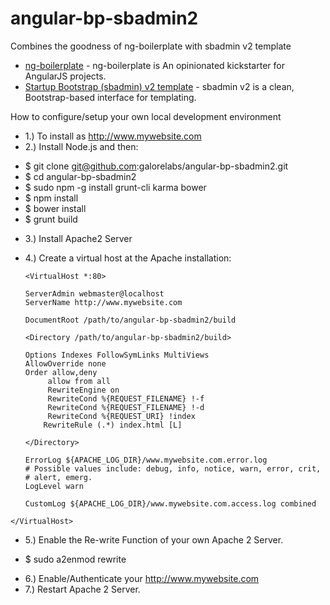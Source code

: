angular-bp-sbadmin2
===================
Combines the goodness of ng-boilerplate with sbadmin v2 template

* [ng-boilerplate](https://github.com/ngbp/ngbp) - ng-boilerplate is An opinionated kickstarter for AngularJS projects.
* [Startup Bootstrap (sbadmin) v2 template](http://startbootstrap.com/sb-admin-v2) - sbadmin v2 is a clean, Bootstrap-based interface for templating.

How to configure/setup your own local development environment
* 1.) To install as http://www.mywebsite.com
* 2.) Install Node.js and then:
 - $ git clone git@github.com:galorelabs/angular-bp-sbadmin2.git
 - $ cd angular-bp-sbadmin2
 - $ sudo npm -g install grunt-cli karma bower
 - $ npm install
 - $ bower install
 - $ grunt build
* 3.) Install Apache2 Server
* 4.) Create a virtual host at the Apache installation:

  `<VirtualHost *:80>`
  
      ServerAdmin webmaster@localhost
      ServerName http://www.mywebsite.com
      
  `DocumentRoot /path/to/angular-bp-sbadmin2/build`
  
  `<Directory /path/to/angular-bp-sbadmin2/build>`
  
      Options Indexes FollowSymLinks MultiViews
      AllowOverride none
      Order allow,deny
           allow from all
           RewriteEngine on
           RewriteCond %{REQUEST_FILENAME} !-f
           RewriteCond %{REQUEST_FILENAME} !-d
           RewriteCond %{REQUEST_URI} !index
          RewriteRule (.*) index.html [L]
          
  `</Directory>`
  
      ErrorLog ${APACHE_LOG_DIR}/www.mywebsite.com.error.log
      # Possible values include: debug, info, notice, warn, error, crit,
      # alert, emerg.
      LogLevel warn
      
     `CustomLog ${APACHE_LOG_DIR}/www.mywebsite.com.access.log combined`
     
 `</VirtualHost>`
 
* 5.) Enable the Re-write Function of your own Apache 2 Server.
 - $ sudo a2enmod rewrite
* 6.) Enable/Authenticate your http://www.mywebsite.com
* 7.) Restart Apache 2 Server.